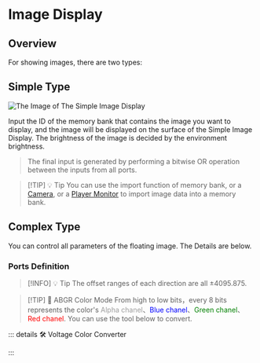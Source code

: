 <script setup lang="ts">
import ElectricConnection from "../../../components/ElectricElement/ElectricConnection";
import ElectricConnectorType from "../../../components/ElectricElement/ElectricConnectorType";
import ElectricConnectorDirection from "../../../components/ElectricElement/ElectricConnectorDirection";
import ElectricConnectionDisplayMode from "../../../components/ElectricElement/ElectricConnectionDisplayMode";
import IOPort from "../../../components/ElectricElement/IOPort";
import ElectricElement from "../../../components/ElectricElement/ElectricElement.vue";
import UintColorConverter from "/components/UintColorConverter.vue";

let connections = [
    new ElectricConnection(ElectricConnectorDirection.Top, ElectricConnectorType.Input, ElectricConnectionDisplayMode.StartAndEnd, [
        new IOPort(1, 16, "Scale Size", "For each 1 increase of this, the scale size of the floating image increases by 1/8 times, with a maximum of 8191.875 times."),
        new IOPort(17, 32, "Y Offset", "For each 1 increase of this, the position of the floating image moves up by 1/8 block. If the highest bit of this is 1, moving down instead.")
    ]),
    new ElectricConnection(ElectricConnectorDirection.Right, ElectricConnectorType.Input, ElectricConnectionDisplayMode.StartAndEnd, [
        new IOPort(1, 16, "X Offset", "For each 1 increase of this, the position of the floating image moves north by 1/8 block. If the highest bit of this is 1, moving south instead."),
        new IOPort(17, 32, "Z Offset", "For each 1 increase of this, the position of the floating image moves east by 1/8 block. If the highest bit of this is 1, moving west instead.")
    ]),
        new ElectricConnection(ElectricConnectorDirection.Bottom, ElectricConnectorType.Input, ElectricConnectionDisplayMode.StartAndEnd, [
        new IOPort(1, 8, "Yaw", "Set the yaw angle of the floating image, in degree."),
        new IOPort(9, 16, "Pitch", "Set the pitch angle of the floating image, in degree."),
        new IOPort(17, 24, "Roll", "Set the roll angle of the floating image, in degree."),
        new IOPort(25, 25, "Yaw Sign", "If this is 1, the yaw angle will be negative."),
        new IOPort(26, 26, "Pitch Sign", "If this is 1, the pitch angle will be negative."),
        new IOPort(27, 27, "Roll Sign", "If this is 1, the roll angle will be negative."),
        new IOPort(28, 28, "Scaling Algorithm", "If this is 0, the image will be scaled by anisotropic filter, otherwise by keeping hard edges."),
        new IOPort(29, 29, "Whether Retaining", "When this is 0, if other parameters change, the floating image will be changed immediately.  \n When this is 1, if other parameters change, a new floating image will be displayed with the new parameters, and the old ones will be retained until this changes to 0, or exit the world."),
        new IOPort(30, 32, "Empty", "No effect.")
    ]),
    new ElectricConnection(ElectricConnectorDirection.Left, ElectricConnectorType.Input, ElectricConnectionDisplayMode.BitWidth, [
        new IOPort(1, 32, "Color", "Paint color on the floating image, in ABGR color mode.")
    ]),
        new ElectricConnection(ElectricConnectorDirection.In, ElectricConnectorType.Input, ElectricConnectionDisplayMode.BitWidth, [
        new IOPort(1, 32, "Memory Bank ID", "Set the ID of a memory bank that you want to read image from.")
    ])
];
</script>

# Image Display <Badge text="v1.0" type="info"/>

## Overview

For showing images, there are two types:

## Simple Type

<img alt="The Image of The Simple Image Display" src="/images/expand/displays/image_display_led_0.webp" class="center_image small">

Input the ID of the memory bank that contains the image you want to display, and the image will be displayed on the surface of the Simple Image Display. The brightness of the image is decided by the environment brightness.

> The final input is generated by performing a bitwise OR operation between the inputs from all ports.

> [!TIP] 💡 Tip
> You can use the import function of memory bank, or a [Camera](../sensors/camera), or a [Player Monitor](../sensors/player_monitor) to import image data into a memory bank.

## Complex Type

You can control all parameters of the floating image. The Details are below.

### Ports Definition

<ElectricElement imgAltPrefix="The Complex Image Display" :connections="connections" imgSrc="/images/expand/displays/image_display_led_1.webp" :titleLevel="4"/>

> [!INFO] 💡 Tip
> The offset ranges of each direction are all ±4095.875.

> [!TIP] 📝 ABGR Color Mode
> From high to low bits，every 8 bits represents the color's <span style="opacity:0.6;">Alpha chanel</span>、<span style="color:blue;">Blue chanel</span>、<span style="color:green;">Green chanel</span>、<span style="color:red;">Red chanel</span>. You can use the tool below to convert.

::: details 🛠️ Voltage Color Converter

<UintColorConverter />
:::